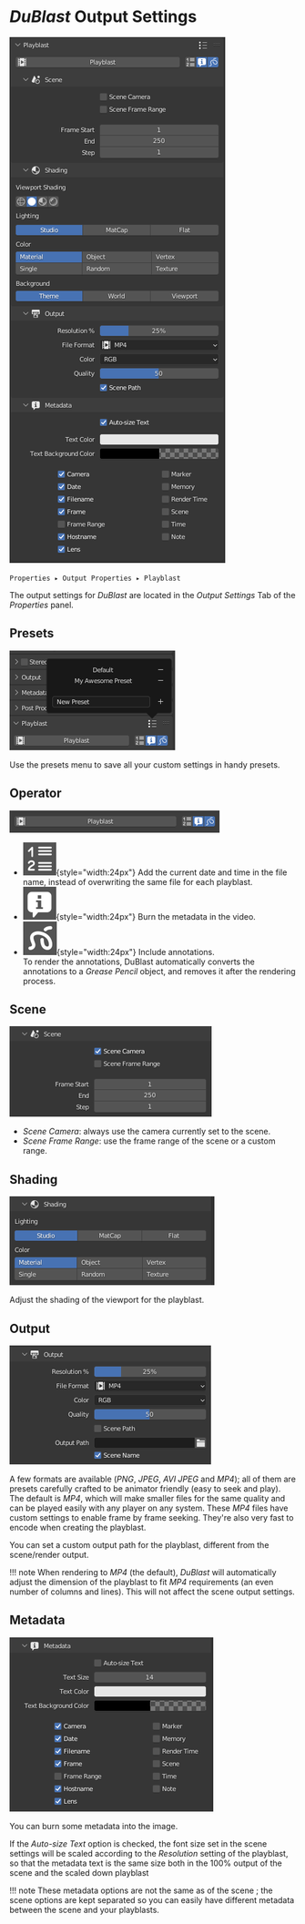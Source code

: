 # *DuBlast* Output Settings

![Settings Screenshot](img/settings.png)

`Properties ▸ Output Properties ▸ Playblast`

The output settings for *DuBlast* are located in the *Output Settings* Tab of the *Properties* panel.

## Presets

![](img/presets.png)

Use the presets menu to save all your custom settings in handy presets.

## Operator

![Operator Screenshot](img/operator.png)

- ![](img/icons/increment.png){style="width:24px"} Add the current date and time in the file name, instead of overwriting the same file for each playblast.
- ![](img/icons/metadata.png){style="width:24px"} Burn the metadata in the video.
- ![](img/icons/annotations.png){style="width:24px"} Include annotations.  
  To render the annotations, DuBlast automatically converts the annotations to a *Grease Pencil* object, and removes it after the rendering process.

## Scene

![Scene Screenshot](img/scene.png)

- *Scene Camera*: always use the camera currently set to the scene.
- *Scene Frame Range*: use the frame range of the scene or a custom range.

## Shading

![Scene Screenshot](img/shading.png)

Adjust the shading of the viewport for the playblast.


## Output

![Scene Screenshot](img/output.png)

A few formats are available (*PNG*, *JPEG*, *AVI JPEG* and *MP4*); all of them are presets carefully crafted to be animator friendly (easy to seek and play). The default is *MP4*, which will make smaller files for the same quality and can be played easily with any player on any system. These *MP4* files have custom settings to enable frame by frame seeking. They're also very fast to encode when creating the playblast.

You can set a custom output path for the playblast, different from the scene/render output.

!!! note
    When rendering to *MP4* (the default), *DuBlast* will automatically adjust the dimension of the playblast to fit *MP4* requirements (an even number of columns and lines). This will not affect the scene output settings.

## Metadata

![Scene Screenshot](img/metadata_settings.png)

You can burn some metadata into the image.

If the *Auto-size Text* option is checked, the font size set in the scene settings will be scaled according to the *Resolution* setting of the playblast, so that the metadata text is the same size both in the 100% output of the scene and the scaled down playblast

!!! note
    These metadata options are not the same as of the scene ; the scene options are kept separated so you can easily have different metadata between the scene and your playblasts.
